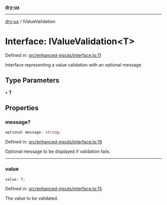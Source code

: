 [**dry-ux**](../README.md)

***

[dry-ux](../README.md) / IValueValidation

# Interface: IValueValidation\<T\>

Defined in: [src/enhanced-inputs/interface.ts:11](https://github.com/navedr/dry-ux/blob/3bb4f59fc510052cb6c7925e1f6422bb71eb4aa4/src/enhanced-inputs/interface.ts#L11)

Interface representing a value validation with an optional message.

## Type Parameters

• **T**

## Properties

### message?

```ts
optional message: string;
```

Defined in: [src/enhanced-inputs/interface.ts:19](https://github.com/navedr/dry-ux/blob/3bb4f59fc510052cb6c7925e1f6422bb71eb4aa4/src/enhanced-inputs/interface.ts#L19)

Optional message to be displayed if validation fails.

***

### value

```ts
value: T;
```

Defined in: [src/enhanced-inputs/interface.ts:15](https://github.com/navedr/dry-ux/blob/3bb4f59fc510052cb6c7925e1f6422bb71eb4aa4/src/enhanced-inputs/interface.ts#L15)

The value to be validated.
